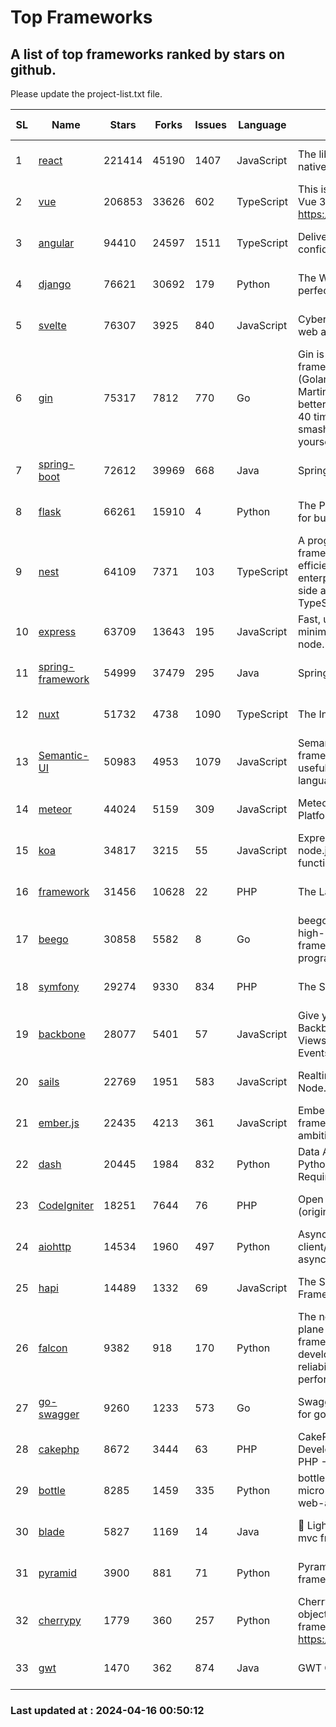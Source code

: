 # Top Frameworks
## A list of top frameworks ranked by stars on github.  
Please update the project-list.txt file.

| SL| Name  | Stars| Forks| Issues | Language | Description | Last Commit |
| --| ------| -----| ---- | ------ | -------- | ----------- | ----------- |
| 1 | [react](https://github.com/facebook/react) | 221414 | 45190 | 1407 | JavaScript | The library for web and native user interfaces. | 2024-04-15 19:23:30 |
| 2 | [vue](https://github.com/vuejs/vue) | 206853 | 33626 | 602 | TypeScript | This is the repo for Vue 2. For Vue 3, go to https://github.com/vuejs/core | 2023-12-31 13:23:55 |
| 3 | [angular](https://github.com/angular/angular) | 94410 | 24597 | 1511 | TypeScript | Deliver web apps with confidence 🚀 | 2024-04-15 15:41:45 |
| 4 | [django](https://github.com/django/django) | 76621 | 30692 | 179 | Python | The Web framework for perfectionists with deadlines. | 2024-04-15 16:16:35 |
| 5 | [svelte](https://github.com/sveltejs/svelte) | 76307 | 3925 | 840 | JavaScript | Cybernetically enhanced web apps | 2024-04-15 13:32:30 |
| 6 | [gin](https://github.com/gin-gonic/gin) | 75317 | 7812 | 770 | Go | Gin is a HTTP web framework written in Go (Golang). It features a Martini-like API with much better performance -- up to 40 times faster. If you need smashing performance, get yourself some Gin. | 2024-04-07 02:18:23 |
| 7 | [spring-boot](https://github.com/spring-projects/spring-boot) | 72612 | 39969 | 668 | Java | Spring Boot | 2024-04-15 16:58:52 |
| 8 | [flask](https://github.com/pallets/flask) | 66261 | 15910 | 4 | Python | The Python micro framework for building web applications. | 2024-04-08 22:29:31 |
| 9 | [nest](https://github.com/nestjs/nest) | 64109 | 7371 | 103 | TypeScript | A progressive Node.js framework for building efficient, scalable, and enterprise-grade server-side applications with TypeScript/JavaScript 🚀 | 2024-04-15 07:09:34 |
| 10 | [express](https://github.com/expressjs/express) | 63709 | 13643 | 195 | JavaScript | Fast, unopinionated, minimalist web framework for node. | 2024-04-10 16:53:52 |
| 11 | [spring-framework](https://github.com/spring-projects/spring-framework) | 54999 | 37479 | 295 | Java | Spring Framework | 2024-04-15 15:07:14 |
| 12 | [nuxt](https://github.com/nuxt/nuxt) | 51732 | 4738 | 1090 | TypeScript | The Intuitive Vue Framework. | 2024-04-15 20:54:17 |
| 13 | [Semantic-UI](https://github.com/Semantic-Org/Semantic-UI) | 50983 | 4953 | 1079 | JavaScript | Semantic is a UI component framework based around useful principles from natural language. | 2023-01-11 17:05:32 |
| 14 | [meteor](https://github.com/meteor/meteor) | 44024 | 5159 | 309 | JavaScript | Meteor, the JavaScript App Platform | 2024-04-12 09:45:48 |
| 15 | [koa](https://github.com/koajs/koa) | 34817 | 3215 | 55 | JavaScript | Expressive middleware for node.js using ES2017 async functions | 2024-03-30 01:13:23 |
| 16 | [framework](https://github.com/laravel/framework) | 31456 | 10628 | 22 | PHP | The Laravel Framework. | 2024-04-15 18:33:24 |
| 17 | [beego](https://github.com/beego/beego) | 30858 | 5582 | 8 | Go | beego is an open-source, high-performance web framework for the Go programming language. | 2024-04-12 12:16:44 |
| 18 | [symfony](https://github.com/symfony/symfony) | 29274 | 9330 | 834 | PHP | The Symfony PHP framework | 2024-04-14 11:18:14 |
| 19 | [backbone](https://github.com/jashkenas/backbone) | 28077 | 5401 | 57 | JavaScript | Give your JS App some Backbone with Models, Views, Collections, and Events | 2024-03-06 23:22:47 |
| 20 | [sails](https://github.com/balderdashy/sails) | 22769 | 1951 | 583 | JavaScript | Realtime MVC Framework for Node.js | 2024-04-09 23:02:55 |
| 21 | [ember.js](https://github.com/emberjs/ember.js) | 22435 | 4213 | 361 | JavaScript | Ember.js - A JavaScript framework for creating ambitious web applications | 2024-04-15 19:21:50 |
| 22 | [dash](https://github.com/plotly/dash) | 20445 | 1984 | 832 | Python | Data Apps & Dashboards for Python. No JavaScript Required. | 2024-04-11 18:49:43 |
| 23 | [CodeIgniter](https://github.com/bcit-ci/CodeIgniter) | 18251 | 7644 | 76 | PHP | Open Source PHP Framework (originally from EllisLab) | 2024-03-20 03:51:42 |
| 24 | [aiohttp](https://github.com/aio-libs/aiohttp) | 14534 | 1960 | 497 | Python | Asynchronous HTTP client/server framework for asyncio and Python | 2024-04-15 20:16:28 |
| 25 | [hapi](https://github.com/hapijs/hapi) | 14489 | 1332 | 69 | JavaScript | The Simple, Secure Framework Developers Trust | 2024-04-09 14:33:32 |
| 26 | [falcon](https://github.com/falconry/falcon) | 9382 | 918 | 170 | Python | The no-magic web data plane API and microservices framework for Python developers, with a focus on reliability, correctness, and performance at scale. | 2024-04-10 12:44:28 |
| 27 | [go-swagger](https://github.com/go-swagger/go-swagger) | 9260 | 1233 | 573 | Go | Swagger 2.0 implementation for go | 2024-03-30 08:39:37 |
| 28 | [cakephp](https://github.com/cakephp/cakephp) | 8672 | 3444 | 63 | PHP | CakePHP: The Rapid Development Framework for PHP - Official Repository | 2024-04-13 21:18:11 |
| 29 | [bottle](https://github.com/bottlepy/bottle) | 8285 | 1459 | 335 | Python | bottle.py is a fast and simple micro-framework for python web-applications. | 2024-01-03 22:31:48 |
| 30 | [blade](https://github.com/lets-blade/blade) | 5827 | 1169 | 14 | Java | :rocket: Lightning fast and elegant mvc framework for Java8 | 2023-06-16 05:18:49 |
| 31 | [pyramid](https://github.com/Pylons/pyramid) | 3900 | 881 | 71 | Python | Pyramid - A Python web framework | 2024-03-03 23:38:59 |
| 32 | [cherrypy](https://github.com/cherrypy/cherrypy) | 1779 | 360 | 257 | Python | CherryPy is a pythonic, object-oriented HTTP framework.      https://cherrypy.dev | 2024-02-25 03:28:13 |
| 33 | [gwt](https://github.com/gwtproject/gwt) | 1470 | 362 | 874 | Java | GWT Open Source Project | 2024-04-07 19:16:05 |

### Last updated at : 2024-04-16 00:50:12
